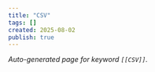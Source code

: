 ```yaml
---
title: "CSV"
tags: []
created: 2025-08-02
publish: true
---
```


_Auto-generated page for keyword `[[CSV]]`._
